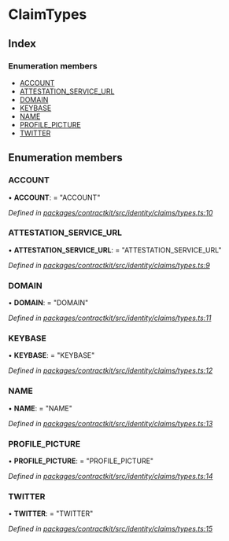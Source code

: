 # ClaimTypes

## Index

### Enumeration members

* [ACCOUNT](../enums/_identity_claims_types_.claimtypes.md#account)
* [ATTESTATION\_SERVICE\_URL](../enums/_identity_claims_types_.claimtypes.md#attestation_service_url)
* [DOMAIN](../enums/_identity_claims_types_.claimtypes.md#domain)
* [KEYBASE](../enums/_identity_claims_types_.claimtypes.md#keybase)
* [NAME](../enums/_identity_claims_types_.claimtypes.md#name)
* [PROFILE\_PICTURE](../enums/_identity_claims_types_.claimtypes.md#profile_picture)
* [TWITTER](../enums/_identity_claims_types_.claimtypes.md#twitter)

## Enumeration members

### ACCOUNT

• **ACCOUNT**: = "ACCOUNT"

_Defined in_ [_packages/contractkit/src/identity/claims/types.ts:10_](https://github.com/celo-org/celo-monorepo/blob/master/packages/contractkit/src/identity/claims/types.ts#L10)

### ATTESTATION\_SERVICE\_URL

• **ATTESTATION\_SERVICE\_URL**: = "ATTESTATION\_SERVICE\_URL"

_Defined in_ [_packages/contractkit/src/identity/claims/types.ts:9_](https://github.com/celo-org/celo-monorepo/blob/master/packages/contractkit/src/identity/claims/types.ts#L9)

### DOMAIN

• **DOMAIN**: = "DOMAIN"

_Defined in_ [_packages/contractkit/src/identity/claims/types.ts:11_](https://github.com/celo-org/celo-monorepo/blob/master/packages/contractkit/src/identity/claims/types.ts#L11)

### KEYBASE

• **KEYBASE**: = "KEYBASE"

_Defined in_ [_packages/contractkit/src/identity/claims/types.ts:12_](https://github.com/celo-org/celo-monorepo/blob/master/packages/contractkit/src/identity/claims/types.ts#L12)

### NAME

• **NAME**: = "NAME"

_Defined in_ [_packages/contractkit/src/identity/claims/types.ts:13_](https://github.com/celo-org/celo-monorepo/blob/master/packages/contractkit/src/identity/claims/types.ts#L13)

### PROFILE\_PICTURE

• **PROFILE\_PICTURE**: = "PROFILE\_PICTURE"

_Defined in_ [_packages/contractkit/src/identity/claims/types.ts:14_](https://github.com/celo-org/celo-monorepo/blob/master/packages/contractkit/src/identity/claims/types.ts#L14)

### TWITTER

• **TWITTER**: = "TWITTER"

_Defined in_ [_packages/contractkit/src/identity/claims/types.ts:15_](https://github.com/celo-org/celo-monorepo/blob/master/packages/contractkit/src/identity/claims/types.ts#L15)

